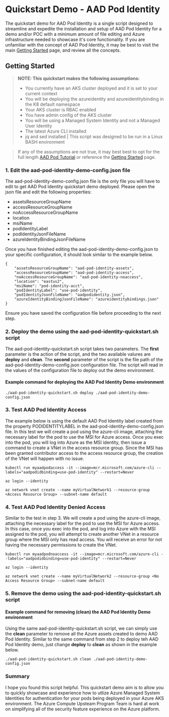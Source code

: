 # Quickstart Demo - AAD Pod Identity

The quickstart demo for AAD Pod Identity is a single script designed to streamline and expedite the installation and setup of AAD Pod Identity for a demo and/or POC with a minimum amount of file editing and Azure infrastructure needed to showcase it's core functionality. If you are unfamiliar with the concept of AAD Pod Identity, it may be best to visit the main [Getting Started](https://github.com/Azure/aad-pod-identity#getting-started) page, and review all the concepts.

## Getting Started
> **NOTE: This quickstart makes the following assumptions:**
> * You currently have an AKS cluster deployed and it is set to your current context
> * You will be deploying the azureidentity and azureidentitybinding in the K8 default namespace
> * Your AKS cluster is RBAC enabled
> * You have admin config of the AKS cluster
> * You will be using a Managed System Identity and not a Managed User Identity
> * The latest Azure CLI installed
> * jq and sed installed | This script was designed to be run in a Linux BASH environment

> If any of the assumptions are not true, it may best best to opt for the full length [AAD Pod Tutorial](https://github.com/Azure/aad-pod-identity/tree/master/docs/tutorial#aad-pod-identity-tutorial) or reference the [Getting Started](https://github.com/Azure/aad-pod-identity#getting-started) page.

### 1. Edit the aad-pod-identity-demo-config.json file
The aad-pod-identity-demo-config.json file is the only file you will have to edit to get AAD Pod Identity quickstart demo deployed. Please open the json file and edit the following properties:

* assetsResourceGroupName
* accessResourceGroupName
* noAccessResourceGroupName
* location
* msiName
* podIdentityLabel
* podIdentityJsonFileName
* azureIdentityBindingJsonFileName

Once you have finished editing the aad-pod-identity-demo-config.json to your specific configuration, it should look similar to the example below.

```
{
    "assetsResourceGroupName": "aad-pod-identity-assets",
    "accessResourceGroupName": "aad-pod-identity-access",
    "noAccessResourceGroupName": "aad-pod-identity-noaccess",
    "location": "eastus2",
    "msiName": "pod-identity-acct",
    "podIdentityLabel": "use-pod-identity",
    "podIdentityJsonFileName": "aadpodidentity.json",
    "azureIdentityBindingJsonFileName": "azureidentitybindings.json"
}
```

Ensure you have saved the configuration file before proceeding to the next step.

### 2. Deploy the demo using the aad-pod-identity-quickstart.sh script
The aad-pod-identity-quickstart.sh script takes two parameters. The **first** parameter is the action of the script, and the two available valures are **deploy** and **clean**. The **second** parameter of the script is the file path of the aad-pod-identity-demo-config.json configuration file. The script will read in the values of the configuration file to deploy out the demo environment. 

#### Example command for deploying the AAD Pod Identity Demo environment

```
./aad-pod-identity-quickstart.sh deploy ./aad-pod-identity-demo-config.json
```

### 3. Test AAD Pod Identity Access
The example below is using the default AAD Pod Identity label created from the property PODIDENTITYLABEL in the aad-pod-identity-demo-config.json file. In this test we will create a pod using the azure-cli image, attaching the necessary label for the pod to use the MSI for Azure access. Once you exec into the pod, you will log into Azure as the MSI identity, then issue a command to create a VNet in the access resource group. Since the MSI has been granted contributor access to the access resource group, the creation of the VNet will happen with no issue.

```
kubectl run myaadpodaccess -it --image=mcr.microsoft.com/azure-cli --labels="aadpodidbinding=use-pod-identity" --restart=Never

az login --identity

az network vnet create --name myVirtualNetwork1 --resource-group <Access Resource Group> --subnet-name default
```

### 4. Test AAD Pod Identity Denied Access
Similar to the test in step 3. We will create a pod using the azure-cli image, attaching the necessary label for the pod to use the MSI for Azure access. In this case, once you exec into the pod, and log into Azure with the MSI assigned to the pod, you will attempt to create another VNet in a resource group where the MSI only has read access. You will receive an error for not having the necessary permissions to create the VNet.

```
kubectl run myaadpodnoaccess -it --image=mcr.microsoft.com/azure-cli --labels="aadpodidbinding=use-pod-identity" --restart=Never

az login --identity

az network vnet create --name myVirtualNetwork2 --resource-group <No Access Resource Group> --subnet-name default
```

### 5. Remove the demo using the aad-pod-identity-quickstart.sh script

#### Example command for removing (clean) the AAD Pod Identity Demo environment
Using the same aad-pod-identity-quickstart.sh script, we can simply use the **clean** parameter to remove all the Azure assets created to demo AAD Pod Identity. Similar to the same command from step 2 to deploy teh AAD Pod Identity demo, just change **deploy** to **clean** as shown in the example below.

```
./aad-pod-identity-quickstart.sh clean ./aad-pod-identity-demo-config.json
```

### Summary
I hope you found this script helpful. This quickstart demo aim is to allow you to quickly showcase and experience how to utlize Azure Managed System Identities for authentication for your pods being deployed in your Azure AKS environment. The Azure Compute Upsteam Program Team is hard at work on simplifying all of the security feature experience on the Azure platform.  
